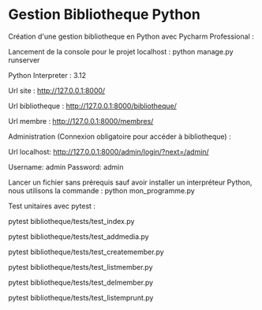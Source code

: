 # Gestion Bibliotheque Python
Création d'une gestion bibliotheque en Python avec Pycharm Professional :

Lancement de la console pour le projet localhost : python manage.py runserver

Python Interpreter : 3.12

Url site : http://127.0.0.1:8000/

Url bibliotheque : 
http://127.0.0.1:8000/bibliotheque/ 

Url membre : 
http://127.0.0.1:8000/membres/ 


Administration (Connexion obligatoire pour accéder à bibliotheque) :

Url localhost: http://127.0.0.1:8000/admin/login/?next=/admin/

Username: admin
Password: admin


Lancer un fichier sans prérequis sauf avoir installer un interpréteur Python, nous utilisons la commande : python mon_programme.py


Test unitaires avec pytest : 

pytest bibliotheque/tests/test_index.py 

pytest bibliotheque/tests/test_addmedia.py 

pytest bibliotheque/tests/test_createmember.py 

pytest bibliotheque/tests/test_listmember.py 

pytest bibliotheque/tests/test_delmember.py 

pytest bibliotheque/tests/test_listemprunt.py
